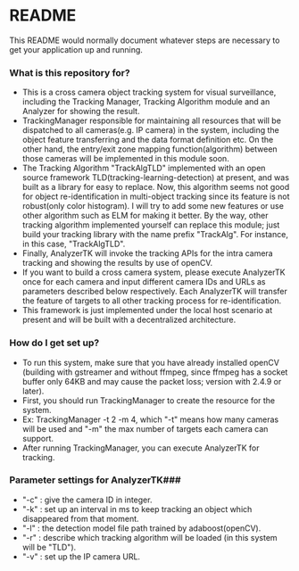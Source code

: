 # README #

This README would normally document whatever steps are necessary to get your application up and running.

### What is this repository for? ###

* This is a cross camera object tracking system for visual surveillance, including the Tracking Manager, Tracking Algorithm module and an Analyzer for showing the result.
* TrackingManager responsible for maintaining all resources that will be dispatched to all cameras(e.g. IP camera) in the system, including the object feature transferring and the data format definition etc. On the other hand, the entry/exit zone mapping function(algorithm) between those cameras will be implemented in this module soon.
* The Tracking Algorithm "TrackAlgTLD" implemented with an open source framework TLD(tracking-learning-detection) at present, and was built as a library for easy to replace. Now, this algorithm seems not good for object re-identification in multi-object tracking since its feature is not robust(only color histogram). I will try to add some new features or use other algorithm such as ELM for making it better. By the way, other tracking algorithm implemented yourself can replace this module; just build your tracking library with the name prefix "TrackAlg". For instance, in this case, "TrackAlgTLD".
* Finally, AnalyzerTK will invoke the tracking APIs for the intra camera tracking and showing the results by use of openCV.
* If you want to build a cross camera system, please execute AnalyzerTK once for each camera and input different camera IDs and URLs as parameters described below respectively. Each AnalyzerTK will transfer the feature of targets to all other tracking process for re-identification.
* This framework is just implemented under the local host scenario at present and will be built with a decentralized architecture.

### How do I get set up? ###

* To run this system, make sure that you have already installed openCV (building with gstreamer and without ffmpeg, since ffmpeg has a socket buffer only 64KB and may cause the packet loss; version with 2.4.9 or later).
* First, you should run TrackingManager to create the resource for the system.
* Ex: TrackingManager -t 2 -m 4, which "-t" means how many cameras will be used and "-m" the max number of targets each camera can support.
* After running TrackingManager, you can execute AnalyzerTK for tracking.

### Parameter settings for AnalyzerTK###

* "-c" : give the camera ID in integer.
* "-k" : set up an interval in ms to keep tracking an object which disappeared from that moment.
* "-l" : the detection model file path trained by adaboost(openCV).
* "-r" : describe which tracking algorithm will be loaded (in this system will be "TLD").
* "-v" : set up the IP camera URL.